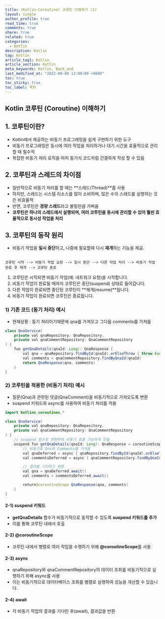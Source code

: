 ```yaml
---
title: (Kotlin-Coroutine) 코루틴 이해하기 (1)
layout: single
author_profile: true
read_time: true
comments: true
share: true
related: true
categories:
  - Kotlin
description: Kotlin
tag: Kotlin
article_tag1: Kotlin
article_section: Kotlin
meta_keywords: Kotlin, Back_end
last_modified_at: "2022-09-08 13:00:00 +0800"
toc: true
toc_sticky: true
toc_label: 목차
---
```


## Kotlin 코루틴 (Coroutine) 이해하기

## 1. 코루틴이란?

- Kotlin에서 제공하는 비동기 프로그래밍을 쉽게 구현하기 위한 도구
- 비동기 프로그래밍은 동시에 여러 작업을 처리하거나 대기 시간을 효율적으로 관리할 때 필수적
- 복잡한 비동기 처리 로직을 마치 동기식 코드처럼 간결하게 작성 할 수 있음

## 2. 코루틴과 스레드의 차이점

- 일반적으로 비동기 처리를 할 때는 **스레드(Thread)**를 사용
- 하지만, 스레드는 시스템 리소스를 많이 소비하며, 많은 수의 스레드를 실행하는 것은 비효율적
- 반면, 코루틴은 **경량 스레드**라고 불릴만큼 가벼움
- **코루틴은 하나의 스레드에서 실행되며, 여러 코루틴을 동시에 관리할 수 있어 훨씬 효율적으로 동시성 작업을 처리**

## 3. 코루틴의 동작 원리

- 비동기 작업을 **일시 중단**하고, 나중에 필요할때 다시 **재개**하는 기능을 제공.

```

코루틴 시작 --> 비동기 작업 요청 --> 일시 중단 --> 다른 작업 처리 --> 비동기 작업 완료 후 재개 --> 코루틴 종료

```

1. 코루틴은 시작되면 비동기 작업(예: 네트워크 요청)을 시작합니다.
2. 비동기 작업이 완료될 때까지 코루틴은 중단(suspend) 상태로 들어갑니다.
3. 다른 작업이 완료되면 중단된 코루틴이 **재개(resume)**됩니다.
4. 비동기 작업이 완료되면 코루틴은 종료됩니다.

### 1) 기존 코드 (동기 처리) 예시

- 현재상황 : 동기 처리이기때문에 qna를 가져오고 그다음 comments를 가져옴

```java
class QnaService(
    private val qnaRepository: QnaRepository,
    private val qnaCommentRepository: QnaCommentRepository
) {
    fun getQnaDetails(qnaId: Long): QnaResponse {
        val qna = qnaRepository.findById(qnaId).orElseThrow { throw Exception("Qna not found") }
        val comments = qnaCommentRepository.findByQnaId(qnaId)
        return QnaResponse(qna, comments)
    }
}

```

### 2) 코루틴을 적용한 (비동기 처리) 예시

- 질문(Qna)과 관련된 댓글(QnaComment)을 비동기적으로 가져오도록 변환
- suspend 키워드와 async를 사용하여 비동기 처리를 적용

```java
import kotlinx.coroutines.*

class QnaService(
    private val qnaRepository: QnaRepository,
    private val qnaCommentRepository: QnaCommentRepository
) {
    // suspend 함수로 변환하여 비동기 호출 가능하게 만듦
    suspend fun getQnaDetails(qnaId: Long): QnaResponse = coroutineScope {
        // 비동기로 Qna와 Comments를 가져옴
        val qnaDeferred = async { qnaRepository.findById(qnaId).orElseThrow { throw Exception("Qna not found") } }
        val commentsDeferred = async { qnaCommentRepository.findByQnaId(qnaId) }

        // 결과를 기다리고 반환
        val qna = qnaDeferred.await()
        val comments = commentsDeferred.await()

        return@coroutineScope QnaResponse(qna, comments)
    }
}

```

#### 2-1) suspend 키워드

- **getQnaDetails** 함수가 비동기적으로 동작할 수 있도록 **suspend 키워드를 추가**
- 이를 통해 코루틴 내에서 호출

#### 2-2) @coroutineScope

- 코루틴 내에서 병렬로 여러 작업을 수행하기 위해 **@coroutineScope**를 사용

#### 2-3) async

- qnaRepository와 qnaCommentRepository의 데이터 조회를 비동기적으로 실행하기 위해 async를 사용
- 이는 비동기적으로 데이터베이스 조회를 병렬로 실행하여 성능을 개선할 수 있습니다.

#### 2-4) await

- 각 비동기 작업의 결과를 기다린 후(await), 결과값을 반환
